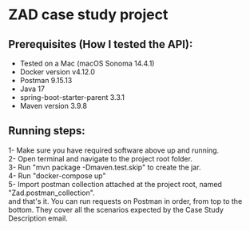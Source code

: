 # ZAD case study project

## Prerequisites (How I tested the API):
- Tested on a Mac (macOS Sonoma 14.4.1)
- Docker version v4.12.0
- Postman 9.15.13
- Java 17
- spring-boot-starter-parent 3.3.1
- Maven version 3.9.8

## Running steps:
1- Make sure you have required software above up and running.  
2- Open terminal and navigate to the project root folder.  
3- Run "mvn package -Dmaven.test.skip" to create the jar.  
4- Run "docker-compose up"  
5- Import postman collection attached at the project root, named "Zad.postman_collection".  
and that's it. You can run requests on Postman in order, from top to the bottom. They cover all the scenarios expected by the Case Study Description email.  
